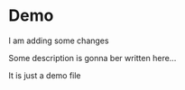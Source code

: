 # Demo

I am adding some changes

Some description is gonna ber written here...

It is just a demo file
